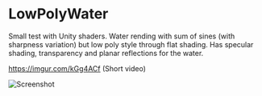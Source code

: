 # LowPolyWater

Small test with Unity shaders. Water rending with sum of sines (with sharpness variation) but low poly style through flat shading.
Has specular shading, transparency and planar reflections for the water.

https://imgur.com/kGg4ACf (Short video)

![Screenshot](https://i.imgur.com/vQkZTXE.png)
